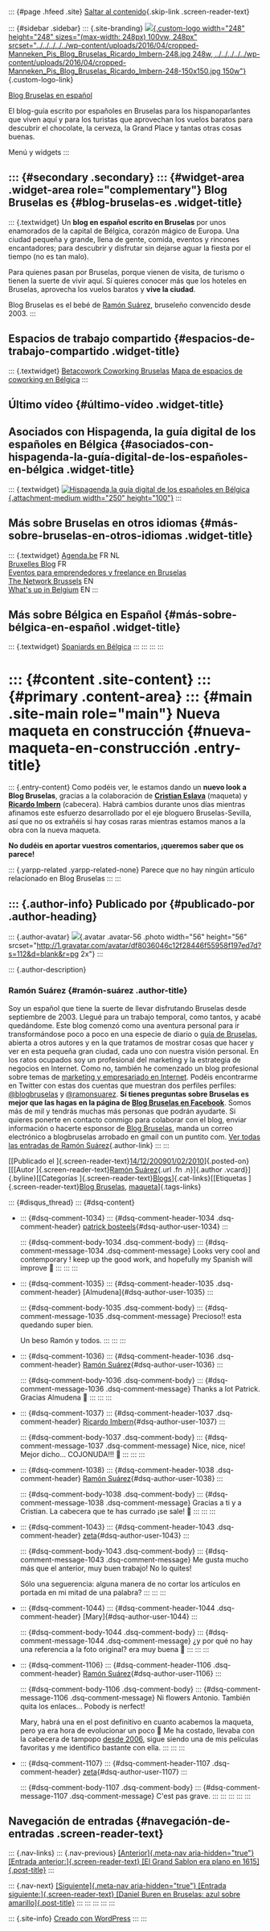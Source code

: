 ::: {#page .hfeed .site}
[Saltar al
contenido](../../../../../index.html?p=990#content){.skip-link
.screen-reader-text}

::: {#sidebar .sidebar}
::: {.site-branding}
[![](../../../../../wp-content/uploads/2016/04/cropped-Manneken_Pis_Blog_Bruselas_Ricardo_Imbern-248.jpg){.custom-logo
width="248" height="248" sizes="(max-width: 248px) 100vw, 248px"
srcset="../../../../../wp-content/uploads/2016/04/cropped-Manneken_Pis_Blog_Bruselas_Ricardo_Imbern-248.jpg 248w, ../../../../../wp-content/uploads/2016/04/cropped-Manneken_Pis_Blog_Bruselas_Ricardo_Imbern-248-150x150.jpg 150w"}](../../../../../index.html){.custom-logo-link}

[Blog Bruselas en español](../../../../../index.html)

El blog-guía escrito por españoles en Bruselas para los hispanoparlantes
que viven aquí y para los turistas que aprovechan los vuelos baratos
para descubrir el chocolate, la cerveza, la Grand Place y tantas otras
cosas buenas.

Menú y widgets
:::

::: {#secondary .secondary}
::: {#widget-area .widget-area role="complementary"}
Blog Bruselas es {#blog-bruselas-es .widget-title}
----------------

::: {.textwidget}
Un **blog en español escrito en Bruselas** por unos enamorados de la
capital de Bélgica, corazón mágico de Europa. Una ciudad pequeña y
grande, llena de gente, comida, eventos y rincones encantadores; para
descubrir y disfrutar sin dejarse aguar la fiesta por el tiempo (no es
tan malo).

Para quienes pasan por Bruselas, porque vienen de visita, de turismo o
tienen la suerte de vivir aquí. Sí quieres conocer más que los hoteles
en Bruselas, aprovecha los vuelos baratos y **vive la ciudad**.

Blog Bruselas es el bebé de [Ramón Suárez](http://www.ramonsuarez.com),
bruseleño convencido desde 2003.
:::

Espacios de trabajo compartido {#espacios-de-trabajo-compartido .widget-title}
------------------------------

::: {.textwidget}
[Betacowork Coworking Bruselas](http://www.betacowork.com) [Mapa de
espacios de coworking en Bélgica](http://coworkingbelgium.com)
:::

Último vídeo {#último-vídeo .widget-title}
------------

Asociados con Hispagenda, la guía digital de los españoles en Bélgica {#asociados-con-hispagenda-la-guía-digital-de-los-españoles-en-bélgica .widget-title}
---------------------------------------------------------------------

::: {.textwidget}
[![Hispagenda,la guía digital de los españoles en
Bélgica](../../../../../wp-content/uploads/2010/04/Hispagenda-250px.gif "Hispagenda, la guía digital de los españoles en Bélgica"){.attachment-medium
width="250" height="100"}](http://www.hispagenda.com)
:::

Más sobre Bruselas en otros idiomas {#más-sobre-bruselas-en-otros-idiomas .widget-title}
-----------------------------------

::: {.textwidget}
[Agenda.be](http://www.agenda.be) FR NL\
[Bruxelles Blog](http://www.bxlblog.be/) FR\
[Eventos para emprendedores y freelance en
Bruselas](http://www.betacowork.com/events/)\
[The Network
Brussels](http://groups.yahoo.com/group/TheNetworkBrussels/) EN\
[What\'s up in Belgium](http://www.whatsupin.be/) EN
:::

Más sobre Bélgica en Español {#más-sobre-bélgica-en-español .widget-title}
----------------------------

::: {.textwidget}
[Spaniards en Bélgica](http://www.spaniards.es/paises/belgica)
:::
:::
:::
:::

::: {#content .site-content}
::: {#primary .content-area}
::: {#main .site-main role="main"}
Nueva maqueta en construcción {#nueva-maqueta-en-construcción .entry-title}
=============================

::: {.entry-content}
Como podéis ver, le estamos dando un **nuevo look a Blog Bruselas**,
gracias a la colaboración de **[Cristian
Eslava](http://ceslava.com/ "Cristian Eslava formador, diseñador gráfico, web, editorial y blogger no necesariamente en ese orden")**
(maqueta) y **[Ricardo
Imbern](http://imbern.es/ "Ricardo Imbern, pedazo de artista")**
(cabecera). Habrá cambios durante unos días mientras afinamos este
esfuerzo desarrollado por el eje bloguero Bruselas-Sevilla, así que no
os extrañéis si hay cosas raras mientras estamos manos a la obra con la
nueva maqueta.

**No dudéis en aportar vuestros comentarios, ¡queremos saber que os
parece!**

::: {.yarpp-related .yarpp-related-none}
Parece que no hay ningún artículo relacionado en Blog Bruselas
:::
:::

::: {.author-info}
Publicado por {#publicado-por .author-heading}
-------------

::: {.author-avatar}
![](http://1.gravatar.com/avatar/df8036046c12f28446f55958f197ed7d?s=56&d=blank&r=pg){.avatar
.avatar-56 .photo width="56" height="56"
srcset="http://1.gravatar.com/avatar/df8036046c12f28446f55958f197ed7d?s=112&d=blank&r=pg 2x"}
:::

::: {.author-description}
### Ramón Suárez {#ramón-suárez .author-title}

Soy un español que tiene la suerte de llevar disfrutando Bruselas desde
septiembre de 2003. Llegué para un trabajo temporal, como tantos, y
acabé quedándome. Este blog comenzó como una aventura personal para ir
transformándose poco a poco en una especie de diario o [guía de
Bruselas](../../../../../index.html), abierta a otros autores y en la
que tratamos de mostrar cosas que hacer y ver en esta pequeña gran
ciudad, cada uno con nuestra visión personal. En los ratos ocupados soy
un profesional del marketing y la estrategia de negocios en Internet.
Como no, también he comenzado un blog profesional sobre temas de
[marketing y empresariado en Internet](http://ramonsuarez.com). Podéis
encontrarme en Twitter con estas dos cuentas que muestran dos perfiles
perfiles: [\@blogbruselas](http://twitter.com/blogbruselas) y
[\@ramonsuarez](http://twitter.com/ramonsuarez). **Sí tienes preguntas
sobre Bruselas es mejor que las hagas en la página de [Blog Bruselas en
Facebook](http://www.facebook.com/blogbruselas)**. Somos más de mil y
tendrás muchas más personas que podrán ayudarte. Si quieres ponerte en
contacto conmigo para colaborar con el blog, enviar información o
hacerte esponsor de [Blog Bruselas](../../../../../index.html), manda un
correo electrónico a blogbruselas arrobado en gmail con un puntito com.
[Ver todas las entradas de Ramón
Suárez](../../../../2010/04/30/index.html?author=2){.author-link}
:::
:::

[[Publicado el
]{.screen-reader-text}[14/12/200901/02/2010](../../../../../index.html?p=990)]{.posted-on}[[[Autor
]{.screen-reader-text}[Ramón
Suárez](../../../../2010/04/30/index.html?author=2){.url .fn
.n}]{.author .vcard}]{.byline}[[Categorías
]{.screen-reader-text}[Blogs](../../../../category/blogs/index.html)]{.cat-links}[[Etiquetas
]{.screen-reader-text}[Blog
Bruselas](../../../../tag/blog-bruselas/index.html),
[maqueta](../../../../tag/maqueta/index.html)]{.tags-links}

::: {#disqus_thread}
::: {#dsq-content}
-   ::: {#dsq-comment-1034}
    ::: {#dsq-comment-header-1034 .dsq-comment-header}
    [patrick
    bosteels](http://www.thecreativestores.com){#dsq-author-user-1034}
    :::

    ::: {#dsq-comment-body-1034 .dsq-comment-body}
    ::: {#dsq-comment-message-1034 .dsq-comment-message}
    Looks very cool and contemporary ! keep up the good work, and
    hopefully my Spanish will improve 🙂
    :::
    :::
    :::

-   ::: {#dsq-comment-1035}
    ::: {#dsq-comment-header-1035 .dsq-comment-header}
    [Almudena]{#dsq-author-user-1035}
    :::

    ::: {#dsq-comment-body-1035 .dsq-comment-body}
    ::: {#dsq-comment-message-1035 .dsq-comment-message}
    Precioso!! esta quedando super bien.

    Un beso Ramón y todos.
    :::
    :::
    :::

-   ::: {#dsq-comment-1036}
    ::: {#dsq-comment-header-1036 .dsq-comment-header}
    [Ramón
    Suárez](http://twitter.com/ramonsuarez){#dsq-author-user-1036}
    :::

    ::: {#dsq-comment-body-1036 .dsq-comment-body}
    ::: {#dsq-comment-message-1036 .dsq-comment-message}
    Thanks a lot Patrick. Gracias Almudena 🙂
    :::
    :::
    :::

-   ::: {#dsq-comment-1037}
    ::: {#dsq-comment-header-1037 .dsq-comment-header}
    [Ricardo Imbern](http://www.imbern.es){#dsq-author-user-1037}
    :::

    ::: {#dsq-comment-body-1037 .dsq-comment-body}
    ::: {#dsq-comment-message-1037 .dsq-comment-message}
    Nice, nice, nice! Mejor dicho... COJONUDA!!! 🙂
    :::
    :::
    :::

-   ::: {#dsq-comment-1038}
    ::: {#dsq-comment-header-1038 .dsq-comment-header}
    [Ramón
    Suárez](http://twitter.com/ramonsuarez){#dsq-author-user-1038}
    :::

    ::: {#dsq-comment-body-1038 .dsq-comment-body}
    ::: {#dsq-comment-message-1038 .dsq-comment-message}
    Gracias a ti y a Cristian. La cabecera que te has currado ¡se sale!
    🙂
    :::
    :::
    :::

-   ::: {#dsq-comment-1043}
    ::: {#dsq-comment-header-1043 .dsq-comment-header}
    [zeta](http://zugaldia.net){#dsq-author-user-1043}
    :::

    ::: {#dsq-comment-body-1043 .dsq-comment-body}
    ::: {#dsq-comment-message-1043 .dsq-comment-message}
    Me gusta mucho más que el anterior, muy buen trabajo! No lo quites!

    Sólo una seguerencia: alguna manera de no cortar los artículos en
    portada en mi mitad de una palabra?
    :::
    :::
    :::

-   ::: {#dsq-comment-1044}
    ::: {#dsq-comment-header-1044 .dsq-comment-header}
    [Mary]{#dsq-author-user-1044}
    :::

    ::: {#dsq-comment-body-1044 .dsq-comment-body}
    ::: {#dsq-comment-message-1044 .dsq-comment-message}
    ¿y por qué no hay una referencia a la foto original? era muy buena 🙁
    :::
    :::
    :::

-   ::: {#dsq-comment-1106}
    ::: {#dsq-comment-header-1106 .dsq-comment-header}
    [Ramón
    Suárez](http://twitter.com/ramonsuarez){#dsq-author-user-1106}
    :::

    ::: {#dsq-comment-body-1106 .dsq-comment-body}
    ::: {#dsq-comment-message-1106 .dsq-comment-message}
    Ni flowers Antonio. También quita los enlaces... Pobody is nerfect!

    Mary, habrá una en el post definitivo en cuanto acabemos la maqueta,
    pero ya era hora de evolucionar un poco 🙂 Me ha costado, llevaba con
    la cabecera de tampopo [desde
    2006](http://www.blogbruselas.com/2006/05/cabecera-para-el-blog-tampopo.html),
    sigue siendo una de mis películas favoritas y me identifico bastante
    con ella.
    :::
    :::
    :::

-   ::: {#dsq-comment-1107}
    ::: {#dsq-comment-header-1107 .dsq-comment-header}
    [zeta](http://zugaldia.net){#dsq-author-user-1107}
    :::

    ::: {#dsq-comment-body-1107 .dsq-comment-body}
    ::: {#dsq-comment-message-1107 .dsq-comment-message}
    C'est pas grave.
    :::
    :::
    :::
:::
:::

Navegación de entradas {#navegación-de-entradas .screen-reader-text}
----------------------

::: {.nav-links}
::: {.nav-previous}
[[Anterior]{.meta-nav aria-hidden="true"} [Entrada
anterior:]{.screen-reader-text} [El Grand Sablon era plano en
1615]{.post-title}](../../../../../index.html?p=987)
:::

::: {.nav-next}
[[Siguiente]{.meta-nav aria-hidden="true"} [Entrada
siguiente:]{.screen-reader-text} [Daniel Buren en Bruselas: azul sobre
amarillo]{.post-title}](../../../../../index.html?p=1021)
:::
:::
:::
:::
:::

::: {.site-info}
[Creado con WordPress](https://es.wordpress.org/)
:::
:::
